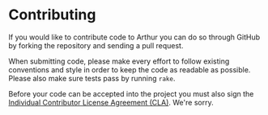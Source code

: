 Contributing
============

If you would like to contribute code to Arthur you can do so through GitHub by
forking the repository and sending a pull request.

When submitting code, please make every effort to follow existing conventions
and style in order to keep the code as readable as possible. Please also make
sure tests pass by running `rake`.

Before your code can be accepted into the project you must also sign the
[Individual Contributor License Agreement (CLA)][1]. We're sorry.

 [1]: https://spreadsheets.google.com/spreadsheet/viewform?formkey=dDViT2xzUHAwRkI3X3k5Z0lQM091OGc6MQ&ndplr=1
